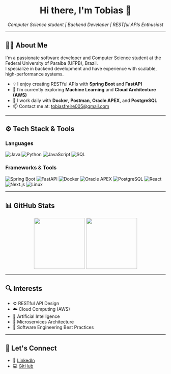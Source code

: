 <h1 align="center">Hi there, I'm Tobias 👋</h1>

<p align="center">
  <em>Computer Science student | Backend Developer | RESTful APIs Enthusiast</em>
</p>

---

## 🧑‍💻 About Me

I'm a passionate software developer and Computer Science student at the Federal University of Paraíba (UFPB), Brazil.  
I specialize in backend development and have experience with scalable, high-performance systems.

- 💡 I enjoy creating RESTful APIs with **Spring Boot** and **FastAPI**  
- 🧠 I’m currently exploring **Machine Learning** and **Cloud Architecture (AWS)**  
- 🔧 I work daily with **Docker**, **Postman**, **Oracle APEX**, and **PostgreSQL**    
- 📫 Contact me at: [tobiasfreire005@gmail.com](mailto:tobiasfreire005@gmail.com)

---

## ⚙️ Tech Stack & Tools

### Languages
![Java](https://img.shields.io/badge/Java-%23ED8B00.svg?style=for-the-badge&logo=java&logoColor=white)
![Python](https://img.shields.io/badge/Python-%2314354C.svg?style=for-the-badge&logo=python&logoColor=white)
![JavaScript](https://img.shields.io/badge/JavaScript-F7DF1E?style=for-the-badge&logo=javascript&logoColor=black)
![SQL](https://img.shields.io/badge/SQL-%2300C7B7.svg?style=for-the-badge&logo=sqlite&logoColor=white)

### Frameworks & Tools
![Spring Boot](https://img.shields.io/badge/Spring_Boot-%236DB33F.svg?style=for-the-badge&logo=spring-boot&logoColor=white)
![FastAPI](https://img.shields.io/badge/FastAPI-005571?style=for-the-badge&logo=fastapi)
![Docker](https://img.shields.io/badge/Docker-2496ED?style=for-the-badge&logo=docker&logoColor=white)
![Oracle APEX](https://img.shields.io/badge/Oracle%20APEX-F80000?style=for-the-badge&logo=oracle&logoColor=white)
![PostgreSQL](https://img.shields.io/badge/PostgreSQL-336791?style=for-the-badge&logo=postgresql&logoColor=white)
![React](https://img.shields.io/badge/React-20232A?style=for-the-badge&logo=react&logoColor=61DAFB)
![Next.js](https://img.shields.io/badge/Next.js-000000?style=for-the-badge&logo=next.js&logoColor=white)
![Linux](https://img.shields.io/badge/Linux-FCC624?style=for-the-badge&logo=linux&logoColor=black)

---

## 📊 GitHub Stats

<p align="center">
  <img src="https://github-readme-stats.vercel.app/api?username=Tobias-Freire&show_icons=true&theme=vue-dark" height="160px"/>
  <img src="https://github-readme-stats.vercel.app/api/top-langs/?username=Tobias-Freire&layout=compact&theme=vue-dark" height="160px"/>
</p>

---

## 🔍 Interests

- ⚙️ RESTful API Design
- ☁️ Cloud Computing (AWS)
- 🤖 Artificial Intelligence
- 🧩 Microservices Architecture
- 📐 Software Engineering Best Practices

---

## 🧭 Let's Connect

- 💼 [LinkedIn](https://www.linkedin.com/in/tobias-freire/)
- 💻 [GitHub](https://github.com/Tobias-Freire)
